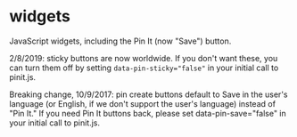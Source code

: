 widgets
=======

JavaScript widgets, including the Pin It (now "Save") button.

2/8/2019: sticky buttons are now worldwide. If you don't want these, you can turn them off by setting `data-pin-sticky="false"` in your initial call to pinit.js.

Breaking change, 10/9/2017: pin create buttons default to Save in the user's language (or English, if we don't support the user's language) instead of "Pin It."  If you need Pin It buttons back, please set data-pin-save="false" in your initial call to pinit.js.
